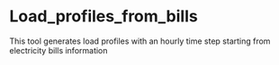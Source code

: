 # Load_profiles_from_bills
This tool generates load profiles with an hourly time step starting from electricity bills information
